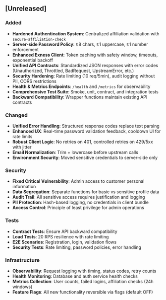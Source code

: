## [Unreleased]

### Added
- **Hardened Authentication System**: Centralized affiliation validation with `secure-affiliation-check`
- **Server-side Password Policy**: ≥8 chars, ≥1 uppercase, ≥1 number enforcement
- **Enhanced Exness Client**: Token caching with safety window, timeouts, exponential backoff
- **Unified API Contracts**: Standardized JSON responses with error codes (Unauthorized, Throttled, BadRequest, UpstreamError, etc.)
- **Security Hardening**: Rate limiting (10 req/5min), audit logging without PII, CORS restrictions
- **Health & Metrics Endpoints**: `/health` and `/metrics` for observability
- **Comprehensive Test Suite**: Smoke, unit, contract, and integration tests
- **Backward Compatibility**: Wrapper functions maintain existing API contracts

### Changed
- **Unified Error Handling**: Structured response codes replace text parsing
- **Enhanced UX**: Real-time password validation feedback, cooldown UI for rate limits
- **Robust Client Logic**: No retries on 401, controlled retries on 429/5xx with jitter
- **Email Normalization**: Trim + lowercase before upstream calls
- **Environment Security**: Moved sensitive credentials to server-side only

### Security
- **Fixed Critical Vulnerability**: Admin access to customer personal information
- **Data Segregation**: Separate functions for basic vs sensitive profile data
- **Audit Trail**: All sensitive access requires justification and logging
- **PII Protection**: Hash-based logging, no credentials in client bundle
- **Access Control**: Principle of least privilege for admin operations

### Tests
- **Contract Tests**: Ensure API backward compatibility
- **Load Tests**: 20 RPS resilience with rate limiting
- **E2E Scenarios**: Registration, login, validation flows
- **Security Tests**: Rate limiting, password policies, error handling

### Infrastructure
- **Observability**: Request logging with timing, status codes, retry counts
- **Health Monitoring**: Database and auth service health checks
- **Metrics Collection**: User counts, failed logins, affiliation checks (24h windows)
- **Feature Flags**: All new functionality reversible via flags (default OFF)